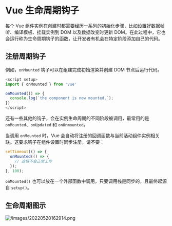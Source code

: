 # Vue 生命周期钩子

每个 Vue 组件实例在创建时都需要经历一系列的初始化步骤，比如设置好数据帧听、编译模板、挂载实例到 DOM 以及数据改变时更新 DOM。在此过程中，它也会运行称为生命周期钩子的函数，让开发者有机会在特定阶段添加自己的代码。

## 注册周期钩子

例如，`onMounted` 钩子可以在组建完成初始渲染并创建 DOM 节点后运行代码。

```js
<script setup>
import { onMounted } from 'vue'

onMounted(() => {
  console.log(`the component is now mounted.`);
})
</script>
```

还有一些其他的钩子，会在实例生命周期的不同阶段被调用，最常用的是 `onMounted`、`onUpdated` 和 `onUnmounted`。

当调用 `onMounted` 时，Vue 会自动将注册的回调函数与当前活动组件实例相关联。这要求钩子在组件设置时同步注册，请不要：

```js
setTimeout(() => {
  onMounted(() => {
    // 这将不会正常工作
  });
}, 100);
```

`onMounted()` 也可以放在一个外部函数中调用，只要调用栈是同步的，且最终起源自 `setup()`。

## 生命周期图示

![/images/20220520162914.png](https://vuejs.org/assets/lifecycle.16e4c08e.png)
